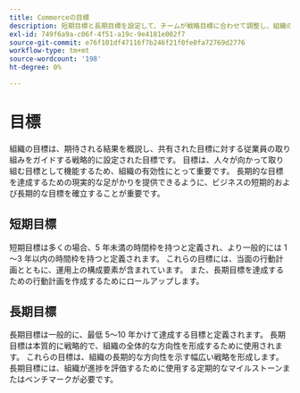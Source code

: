 ```yaml
---
title: Commerceの目標
description: 短期目標と長期目標を設定して、チームが戦略目標に合わせて調整し、組織の有効性を高めることができるようにします。
exl-id: 749f6a9a-c06f-4f51-a19c-9e4181e002f7
source-git-commit: e76f101df47116f7b246f21f0fe0fa72769d2776
workflow-type: tm+mt
source-wordcount: '198'
ht-degree: 0%

---
```


# 目標

組織の目標は、期待される結果を概説し、共有された目標に対する従業員の取り組みをガイドする戦略的に設定された目標です。 目標は、人々が向かって取り組む目標として機能するため、組織の有効性にとって重要です。 長期的な目標を達成するための現実的な足がかりを提供できるように、ビジネスの短期的および長期的な目標を確立することが重要です。

## 短期目標

短期目標は多くの場合、5 年未満の時間枠を持つと定義され、より一般的には 1～3 年以内の時間枠を持つと定義されます。 これらの目標には、当面の行動計画とともに、運用上の構成要素が含まれています。 また、長期目標を達成するための行動計画を作成するためにロールアップします。

## 長期目標

長期目標は一般的に、最低 5～10 年かけて達成する目標と定義されます。 長期目標は本質的に戦略的で、組織の全体的な方向性を形成するために使用されます。 これらの目標は、組織の長期的な方向性を示す幅広い戦略を形成します。 長期目標には、組織が進捗を評価するために使用する定期的なマイルストーンまたはベンチマークが必要です。

